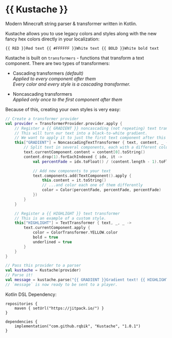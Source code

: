 # {{ Kustache }}

Modern Minecraft string parser & transformer written in Kotlin.

Kustache allows you to use legacy colors and styles along with the new fancy hex colors directly in your localization:

```
{{ RED }}Red text {{ #FFFFFF }}White text {{ BOLD }}White bold text
```

Kustache is built on `transformers` - functions that transform a text component. There are two types of transformers:
- Cascading transformers *(default)* \
  *Applied to every component after them* \
  *Every color and every style is a cascading transformer.*

- Noncascading transformers\
  *Applied only once to the first component after them*

Because of this, creating your own styles is very easy:

```kotlin
// Create a transformer provider
val provider = TransformerProvider.provider.apply {
    // Register a {{ GRADIENT }} noncascading (not repeating) text transformer
    // This will turn our text into a black-to-white gradient.
    // We want to apply it to just the first text component after this transformer, so we make it noncascading.  
    this["GRADIENT"] = NoncascadingTextTransformer { text, content, _ ->
        // Split text in several components, each with a different color, forming a text gradient!
        text.currentComponent.content = content[0].toString()
        content.drop(1).forEachIndexed { idx, it ->
            val percentFade = idx.toFloat() / (content.length - 1).toFloat()

            // Add new components to your text
            text.components.add(TextComponent().apply {
                this.content = it.toString()
                // ...and color each one of them differently
                color = Color(percentFade, percentFade, percentFade)
            })
        }
    }

    // Register a {{ HIGHLIGHT }} text transformer
    // This is an example of a custom style.
    this["HIGHLIGHT"] = TextTransformer { text, _, _ ->
        text.currentComponent.apply {
            color = ColorTransformer.YELLOW.color
            bold = true
            underlined = true
        }
    }
}

// Pass this provider to a parser
val kustache = Kustache(provider)
// Parse it!
val message = kustache.parse("{{ GRADIENT }}Gradient text! {{ HIGHLIGHT }}Highlighted text!")
// `message` is now ready to be sent to a player.
```

Kotlin DSL Dependency:

```
repositories {
    maven { setUrl("https://jitpack.io/") }
}

dependencies {
    implementation("com.github.rqbik", "Kustache", "1.0.1")
}
```
